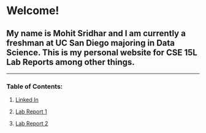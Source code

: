 # Welcome! 
## My name is Mohit Sridhar and I am currently a freshman at UC San Diego majoring in Data Science. This is my personal website for **CSE 15L** Lab Reports among other things.

---
### Table of Contents: 
1. [Linked In](https://www.linkedin.com/in/mohitsridhar/)

2. [Lab Report 1](https://molit123.github.io/cse15l-lab-reports/lab-report-1-week-2.html)

3. [Lab Report 2](https://molit123.github.io/cse15l-lab-reports/lab-report-2-week-4.html)